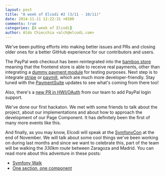 ```yaml
---
layout: post
title: "A week of Elcodi #2 (3/11 - 10/11)"
date: 2014-11-11 12:22:31 +0100
comments: true
categories: [A week of Elcodi]
author: Aldo Chiecchia <alch@elcodi.com>
---
```


We've been putting efforts into making better issues and PRs and closing older ones for a better GitHub experience for our contributors and users.

The PayPal web checkout has been reintegrated into the [bamboo store](https://github.com/elcodi/bamboo-store/pull/56) meaning that the frontend store is able to receive real payments, other than integrating a [dummy payment module](https://github.com/elcodi/bamboo-store/pull/56) for testing purposes. Next step is to integrate [stripe](https://github.com/PaymentSuite/StripeBundle) or [paymill](https://github.com/PaymentSuite/PaymillBundle), which are much more developer-friendly. Stay tuned with the [PaymentSuite](https://github.com/PaymentSuite) updates to see what's coming from there too!

Also, there's a [new PR in HWI/OAuth](https://github.com/hwi/HWIOAuthBundle/pull/677) from our team to add PayPal login support.

We've done our first hackaton. We met with some friends to talk about the project, about our implementations and about how to approach the development of our Page Component. It has definitely been the first of many more events like this.

And finally, as you may know, Elcodi will speak at the [SymfonyCon](http://madrid2014.symfony.com/) at the end of November. We will talk about some cool things we've been working on during last months and since we want to celebrate this, part of the team will be walking the *330km route* between Zaragoza and Madrid. You can read more about this adventure in these posts:

- [Symfony Walk](http://mmoreram.com/blog/2014/08/07/symfony-walk-zaragoza-madrid/)
- [One section, one component](http://mmoreram.com/blog/2014/08/12/one-section-one-component/)

